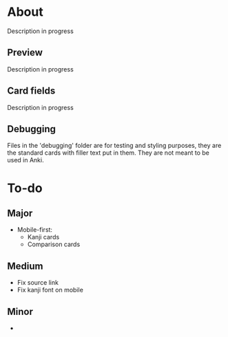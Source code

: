 # About
Description in progress

## Preview
Description in progress

## Card fields
Description in progress

## Debugging
Files in the 'debugging' folder are for testing and styling purposes, they are the standard cards with filler text put in them. They are not meant to be used in Anki.

# To-do
## Major
- Mobile-first:
    - Kanji cards
    - Comparison cards

## Medium
- Fix source link
- Fix kanji font on mobile

## Minor
- 